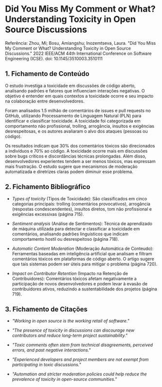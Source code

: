 # Did You Miss My Comment or What? Understanding Toxicity in Open Source Discussions

Referência:
Zhou, Mi; Bosu, Amiangshu; Inozemtseva, Laura. "Did You Miss My Comment or What? Understanding Toxicity in Open Source Discussions." 2022 IEEE/ACM 44th International Conference on Software Engineering (ICSE). doi: 10.1145/3510003.3510111

## 1. Fichamento de Conteúdo

O estudo investiga a toxicidade em discussões de código aberto, analisando padrões e fatores que influenciam interações negativas. O objetivo é entender em quais contextos a toxicidade ocorre e seu impacto na colaboração entre desenvolvedores.

Foram analisados 1.5 milhão de comentários de issues e pull requests no GitHub, utilizando Processamento de Linguagem Natural (PLN) para identificar e classificar toxicidade. A toxicidade foi categorizada em comportamento não profissional, trolling, arrogância, insultos e exigências desrespeitosas, e os autores avaliaram o alvo dos ataques (pessoas ou código).

Os resultados indicam que 30% dos comentários tóxicos são direcionados a indivíduos e 70% ao código. A toxicidade ocorre mais em discussões sobre bugs críticos e discordâncias técnicas prolongadas. Além disso, desenvolvedores experientes tendem a ser menos tóxicos, mas expressam mais frustração. O estudo sugere que mecanismos de moderação automatizada e diretrizes claras podem diminuir esse problema.

## 2. Fichamento Bibliográfico
  
* _Types of toxicity_ (Tipos de Toxicidade): São classificados em cinco categorias principais: trolling (comentários provocativos), arrogância (respostas condescendentes), insultos diretos, tom não profissional e exigências excessivas (página 715).

* _Sentiment analysis_ (Análise de Sentimentos): Técnica de aprendizado de máquina utilizada para detectar e classificar a toxicidade em comentários, analisando padrões linguísticos que indicam comportamento hostil ou desrespeitoso (página 718).

* _Automatic Content Moderation_ (Moderação Automática de Conteudo): Ferramentas baseadas em inteligência artificial que analisam e filtram comentários tóxicos em plataformas de código aberto. O artigo sugere que tais sistemas podem ser úteis para mitigar o problema (página 720).

* _Impact on Contributor Retention_ (Impacto na Retenção de Contribuidores): Comentários tóxicos afetam negativamente a participação de novos desenvolvedores e podem levar à evasão de contribuidores ativos, reduzindo a sustentabilidade dos projetos (página 719).

## 3. Fichamento de Citações

* _"Working in open source is the working retail of software."_

* _"The presence of toxicity in discussions can discourage new contributors and reduce long-term project sustainability."_

* _"Toxic comments often stem from technical disagreements, perceived errors, and past negative interactions."_

* _"Experienced developers and project members are not exempt from participating in toxic discussions."_

* _"Automation and stricter moderation policies could help reduce the prevalence of toxicity in open-source communities."_
